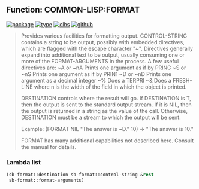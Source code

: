 ## Function: COMMON-LISP:FORMAT
[![package](https://img.shields.io/badge/Package-COMMON--LISP-5f9ea0.svg?style=social&colorA=999999)](../) [![type](https://img.shields.io/badge/Type-Function-5f9ea0.svg?style=social&colorA=999999)](../#function) [![clhs](https://img.shields.io/badge/CLHS-FORMAT-5f9ea0.svg?style=social&colorA=999999)](http://www.lispworks.com/documentation/HyperSpec/Body/f_format.htm) [![github](https://img.shields.io/badge/GitHub-View_the_source-5f9ea0.svg?style=social&colorA=999999&logo=github)](https://github.com/sbcl/sbcl/blob/master/src/code/target-format.lisp/) 

> Provides various facilities for formatting output.
> CONTROL-STRING contains a string to be output, possibly with embedded
> directives, which are flagged with the escape character "~". Directives
> generally expand into additional text to be output, usually consuming one
> or more of the FORMAT-ARGUMENTS in the process. A few useful directives
> are:
> ~A or ~nA   Prints one argument as if by PRINC
> ~S or ~nS   Prints one argument as if by PRIN1
> ~D or ~nD   Prints one argument as a decimal integer
> ~%          Does a TERPRI
> ~&          Does a FRESH-LINE
> where n is the width of the field in which the object is printed.
> 
> DESTINATION controls where the result will go. If DESTINATION is T, then
> the output is sent to the standard output stream. If it is NIL, then the
> output is returned in a string as the value of the call. Otherwise,
> DESTINATION must be a stream to which the output will be sent.
> 
> Example:   (FORMAT NIL "The answer is ~D." 10) => "The answer is 10."
> 
> FORMAT has many additional capabilities not described here. Consult the
> manual for details.

### Lambda list
```cl
(sb-format::destination sb-format::control-string &rest
 sb-format::format-arguments)
```
